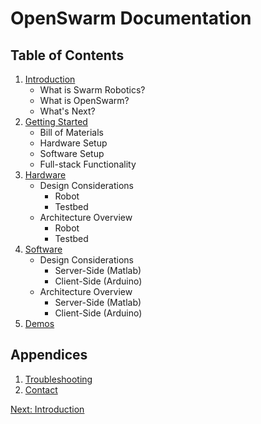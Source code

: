 # OpenSwarm Documentation

## Table of Contents

1. [Introduction](01-Introduction.md)
   - What is Swarm Robotics?
   - What is OpenSwarm?
   - What's Next?
1. [Getting Started](02-Getting-Started.md)
   - Bill of Materials
   - Hardware Setup
   - Software Setup
   - Full-stack Functionality
1. [Hardware](03-Hardware.md)
   - Design Considerations
     - Robot
     - Testbed
   - Architecture Overview
     - Robot
     - Testbed
1. [Software](04-Software.md)
   - Design Considerations
     - Server-Side (Matlab)
     - Client-Side (Arduino)
   - Architecture Overview
     - Server-Side (Matlab)
     - Client-Side (Arduino)
1. [Demos](05-Demos.md)

## Appendices

1. [Troubleshooting](A1-Troubleshooting.md)
2. [Contact](A2-Contact.md)

<a href=01-Introduction.md>Next: Introduction</a>
